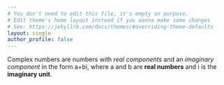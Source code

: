 ```yaml
---
# You don't need to edit this file, it's empty on purpose.
# Edit theme's home layout instead if you wanna make some changes
# See: https://jekyllrb.com/docs/themes/#overriding-theme-defaults
layout: single
author_profile: false
---
```


Complex numbers are numbers with *real components* and an *imaginary component* in the form a+bi, where a and b are **real numbers** and i is the **imaginary unit**.
